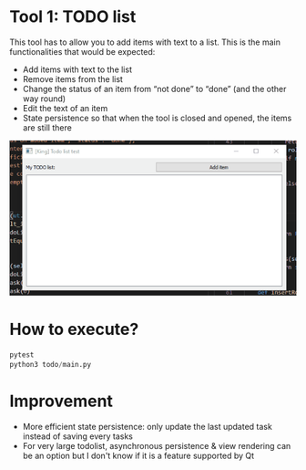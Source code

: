 # Tool 1: TODO list

This tool has to allow you to add items with text to a list.
This is the main functionalities that would be expected:
- Add items with text to the list
- Remove items from the list
- Change the status of an item from “not done” to “done” (and the other way round)
- Edit the text of an item
- State persistence so that when the tool is closed and opened, the items are still there

![Todo-Mockup](ToolRunning.gif)

# How to execute?
````python
pytest
python3 todo/main.py
````

# Improvement
- More efficient state persistence: only update the last updated task instead of saving every tasks
- For very large todolist, asynchronous persistence & view rendering can be an option but I don't know if it is a feature supported by Qt